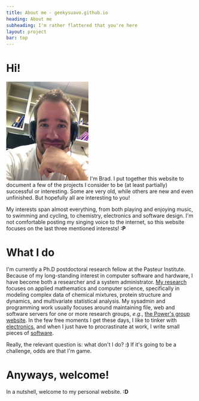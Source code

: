 ```yaml
---
title: About me - geekysuavo.github.io
heading: About me
subheading: I'm rather flattered that you're here
layout: project
bar: top
---
```


# Hi!

<img src="res/images/me.png" class="mythumb" />
I'm Brad. I put together this website to document a few of the projects
I consider to be (at least partially) successful or interesting. Some
are very old, while others are new and even unfinished. But hopefully
all are interesting to you!

My interests span almost everything, from both playing and enjoying music,
to swimming and cycling, to chemistry, electronics and software design.
I'm not comfortable posting my singing voice to the internet, so this
website focuses on the last three mentioned interests! **:P**

# What I do

I'm currently a Ph.D postdoctoral research fellow at the Pasteur Institute.
Because of my long-standing interest in computer software and hardware, I
have become both a researcher and a system administrator.
[My research](sci.html) focuses on applied mathematics and computer science,
specifically in modeling complex data of chemical mixtures, protein structure
and dynamics, and multivariate statistical analysis. My sysadmin and
programming work usually focuses around maintaining file, web and software
servers for one or more research groups, _e.g._,
[the Power's group website](http://bionmr.unl.edu). In the few free moments
I get these days, I like to tinker with [electronics](hw.html), and when
I just have to procrastinate at work, I write small pieces of
[software](sw.html).

Really, the relevant question is: what don't I do? **:)** If it's going to
be a challenge, odds are that I'm game.

# Anyways, welcome!

In a nutshell, welcome to my personal website. **:D**

